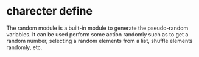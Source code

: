# charecter define

<p>The random module is a built-in module to generate the pseudo-random variables. It can be used perform some action randomly such as to get a random number, selecting a random elements from a list, shuffle elements randomly, etc.</p>


